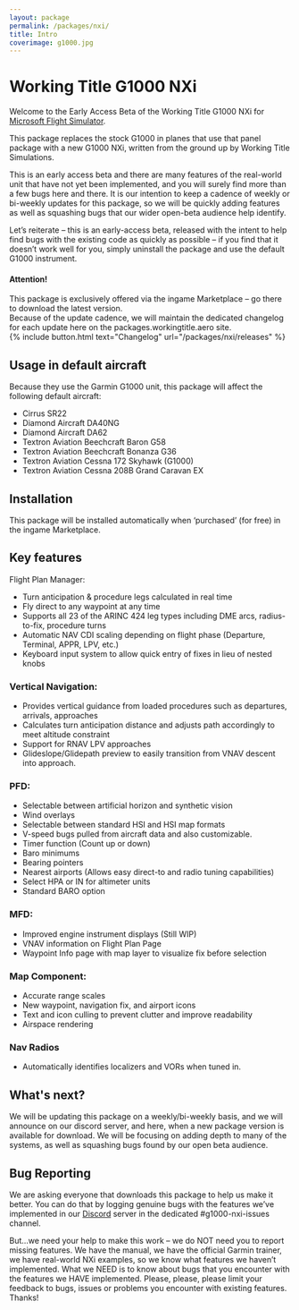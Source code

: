 ```yaml
---
layout: package
permalink: /packages/nxi/
title: Intro
coverimage: g1000.jpg
---
```


# Working Title G1000 NXi
Welcome to the Early Access Beta of the Working Title G1000 NXi for [Microsoft Flight Simulator](https://flightsimulator.com).<br>

This package replaces the stock G1000 in planes that use that panel package with a new G1000 NXi, written from the ground up by Working Title Simulations.

This is an early access beta and there are many features of the real-world unit that have not yet been implemented, and you will surely find more than a few bugs here and there. It is our intention to keep a cadence of weekly or bi-weekly updates for this package, so we will be quickly adding features as well as squashing bugs that our wider open-beta audience help identify.

Let’s reiterate – this is an early-access beta, released with the intent to help find bugs with the existing code as quickly as possible – if you find that it doesn’t work well for you, simply uninstall the package and use the default G1000 instrument.
<div class="alert alert-info">
    <h4>Attention!</h4>
    This package is exclusively offered via the ingame Marketplace – go there to download the latest version.<br>
    Because of the update cadence, we will maintain the dedicated changelog for each update here on the packages.workingtitle.aero site.
</div>
{% include button.html text="Changelog" url="/packages/nxi/releases" %}

## Usage in default aircraft
Because they use the Garmin G1000 unit, this package will affect the following default aircraft:
- Cirrus SR22
- Diamond Aircraft DA40NG
- Diamond Aircraft DA62
- Textron Aviation Beechcraft Baron G58
- Textron Aviation Beechcraft Bonanza G36
- Textron Aviation Cessna 172 Skyhawk (G1000)
- Textron Aviation Cessna 208B Grand Caravan EX

## Installation
This package will be installed automatically when ‘purchased’ (for free) in the ingame Marketplace.

## Key features
Flight Plan Manager:
- Turn anticipation & procedure legs calculated in real time
- Fly direct to any waypoint at any time
- Supports all 23 of the ARINC 424 leg types including DME arcs, radius-to-fix, procedure turns
- Automatic NAV CDI scaling depending on flight phase (Departure, Terminal, APPR, LPV, etc.) 
- Keyboard input system to allow quick entry of fixes in lieu of nested knobs 
 

### Vertical Navigation:
- Provides vertical guidance from loaded procedures such as departures, arrivals, approaches  
- Calculates turn anticipation distance and adjusts path accordingly to meet altitude constraint 
- Support for RNAV LPV approaches 
- Glideslope/Glidepath preview to easily transition from VNAV descent into approach.  


### PFD:
- Selectable between artificial horizon and synthetic vision
- Wind overlays
- Selectable between standard HSI and HSI map formats
- V-speed bugs pulled from aircraft data and also customizable.
- Timer function (Count up or down)
- Baro minimums
- Bearing pointers
- Nearest airports (Allows easy direct-to and radio tuning capabilities)
- Select HPA or IN for altimeter units
- Standard BARO option  


### MFD:
- Improved engine instrument displays (Still WIP)
- VNAV information on Flight Plan Page
- Waypoint Info page with map layer to visualize fix before selection 

 
### Map Component:
- Accurate range scales
- New waypoint, navigation fix, and airport icons
- Text and icon culling to prevent clutter and improve readability
- Airspace rendering

### Nav Radios
- Automatically identifies localizers and VORs when tuned in. 

## What's next?
We will be updating this package on a weekly/bi-weekly basis, and we will announce on our discord server, and here, when a new package version is available for download. We will be focusing on adding depth to many of the systems, as well as squashing bugs found by our open beta audience.


## Bug Reporting
We are asking everyone that downloads this package to help us make it better. You can do that by logging genuine bugs with the features we’ve implemented in our [Discord](https://discord.com/invite/Fa6w2xK) server in the dedicated #g1000-nxi-issues channel.

But…we need your help to make this work – we do NOT need you to report missing features. We have the manual, we have the official Garmin trainer, we have real-world NXi examples, so we know what features we haven’t implemented. What we NEED is to know about bugs that you encounter with the features we HAVE implemented. Please, please, please limit your feedback to bugs, issues or problems you encounter with existing features. Thanks!